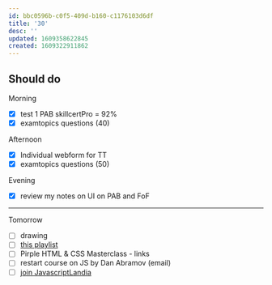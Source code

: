 ```yaml
---
id: bbc0596b-c0f5-409d-b160-c1176103d6df
title: '30'
desc: ''
updated: 1609358622845
created: 1609322911862
---
```



## Should do

Morning
- [x] test 1 PAB skillcertPro = 92%
- [x] examtopics questions (40)

Afternoon
- [x] Individual webform for TT
- [x] examtopics questions (50)

Evening
- [x] review my notes on UI on PAB and FoF

---

Tomorrow
- [ ] drawing
- [ ] [this playlist](https://www.youtube.com/watch?v=yYbrkaW4CgM&list=PLPXY38WvYAn5SIH7wMAk9RJZoWQBtKdaX)
- [ ] Pirple HTML & CSS Masterclass - links
- [ ] restart course on JS by Dan Abramov (email)
- [ ] [join JavascriptLandia](https://openjsf.org/blog/2020/12/17/introducing_javascriptlandia/?j=1804311&sfmc_sub=145406669&l=184_HTML&u=27470281&mid=100008483&jb=8)